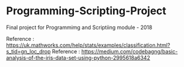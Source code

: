# Programming-Scripting-Project
Final project for Programmimg and Scriptiing module - 2018

Reference : https://uk.mathworks.com/help/stats/examples/classification.html?s_tid=gn_loc_drop
Reference : https://medium.com/codebagng/basic-analysis-of-the-iris-data-set-using-python-2995618a6342
